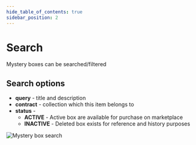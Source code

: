 ```yaml
---
hide_table_of_contents: true
sidebar_position: 2
---
```


# Search

Mystery boxes can be searched/filtered

## Search options

- **query** - title and description
- **contract** - collection which this item belongs to
- **status** -
    - **ACTIVE** - Active box are available for purchase on marketplace
    - **INACTIVE** - Deleted box exists for reference and history purposes

![Mystery box search](/img/admin/mechanics-simple/mystery/mystery_box_search.png)
